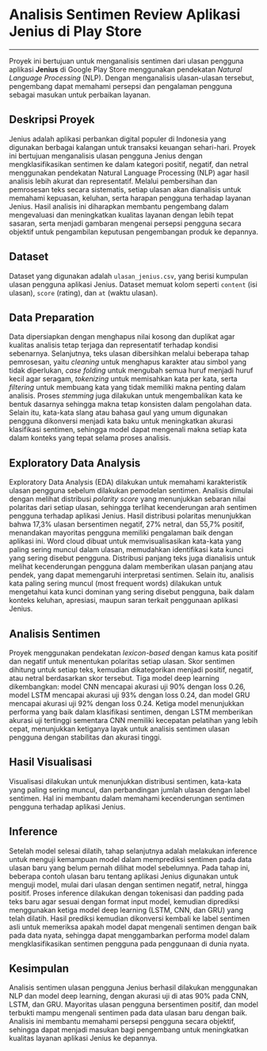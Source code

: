 # Analisis Sentimen Review Aplikasi Jenius di Play Store
---

Proyek ini bertujuan untuk menganalisis sentimen dari ulasan pengguna aplikasi **Jenius** di Google Play Store menggunakan pendekatan *Natural Language Processing* (NLP). Dengan menganalisis ulasan-ulasan tersebut, pengembang dapat memahami persepsi dan pengalaman pengguna sebagai masukan untuk perbaikan layanan.

## Deskripsi Proyek

Jenius adalah aplikasi perbankan digital populer di Indonesia yang digunakan berbagai kalangan untuk transaksi keuangan sehari-hari. Proyek ini bertujuan menganalisis ulasan pengguna Jenius dengan mengklasifikasikan sentimen ke dalam kategori positif, negatif, dan netral menggunakan pendekatan Natural Language Processing (NLP) agar hasil analisis lebih akurat dan representatif. Melalui pembersihan dan pemrosesan teks secara sistematis, setiap ulasan akan dianalisis untuk memahami kepuasan, keluhan, serta harapan pengguna terhadap layanan Jenius. Hasil analisis ini diharapkan membantu pengembang dalam mengevaluasi dan meningkatkan kualitas layanan dengan lebih tepat sasaran, serta menjadi gambaran mengenai persepsi pengguna secara objektif untuk pengambilan keputusan pengembangan produk ke depannya.

## Dataset

Dataset yang digunakan adalah `ulasan_jenius.csv`, yang berisi kumpulan ulasan pengguna aplikasi Jenius. Dataset memuat kolom seperti `content` (isi ulasan), `score` (rating), dan `at` (waktu ulasan).

## Data Preparation

Data dipersiapkan dengan menghapus nilai kosong dan duplikat agar kualitas analisis tetap terjaga dan representatif terhadap kondisi sebenarnya. Selanjutnya, teks ulasan dibersihkan melalui beberapa tahap pemrosesan, yaitu *cleaning* untuk menghapus karakter atau simbol yang tidak diperlukan, *case folding* untuk mengubah semua huruf menjadi huruf kecil agar seragam, *tokenizing* untuk memisahkan kata per kata, serta *filtering* untuk membuang kata yang tidak memiliki makna penting dalam analisis. Proses *stemming* juga dilakukan untuk mengembalikan kata ke bentuk dasarnya sehingga makna tetap konsisten dalam pengolahan data. Selain itu, kata-kata slang atau bahasa gaul yang umum digunakan pengguna dikonversi menjadi kata baku untuk meningkatkan akurasi klasifikasi sentimen, sehingga model dapat mengenali makna setiap kata dalam konteks yang tepat selama proses analisis.

## Exploratory Data Analysis

Exploratory Data Analysis (EDA) dilakukan untuk memahami karakteristik ulasan pengguna sebelum dilakukan pemodelan sentimen. Analisis dimulai dengan melihat distribusi *polarity score* yang menunjukkan sebaran nilai polaritas dari setiap ulasan, sehingga terlihat kecenderungan arah sentimen pengguna terhadap aplikasi Jenius. Hasil distribusi polaritas menunjukkan bahwa 17,3% ulasan bersentimen negatif, 27% netral, dan 55,7% positif, menandakan mayoritas pengguna memiliki pengalaman baik dengan aplikasi ini. Word cloud dibuat untuk memvisualisasikan kata-kata yang paling sering muncul dalam ulasan, memudahkan identifikasi kata kunci yang sering disebut pengguna. Distribusi panjang teks juga dianalisis untuk melihat kecenderungan pengguna dalam memberikan ulasan panjang atau pendek, yang dapat memengaruhi interpretasi sentimen. Selain itu, analisis kata paling sering muncul (most frequent words) dilakukan untuk mengetahui kata kunci dominan yang sering disebut pengguna, baik dalam konteks keluhan, apresiasi, maupun saran terkait penggunaan aplikasi Jenius.


## Analisis Sentimen

Proyek menggunakan pendekatan *lexicon-based* dengan kamus kata positif dan negatif untuk menentukan polaritas setiap ulasan. Skor sentimen dihitung untuk setiap teks, kemudian dikategorikan menjadi positif, negatif, atau netral berdasarkan skor tersebut. Tiga model deep learning dikembangkan: model CNN mencapai akurasi uji 90% dengan loss 0.26, model LSTM mencapai akurasi uji 93% dengan loss 0.24, dan model GRU mencapai akurasi uji 92% dengan loss 0.24. Ketiga model menunjukkan performa yang baik dalam klasifikasi sentimen, dengan LSTM memberikan akurasi uji tertinggi sementara CNN memiliki kecepatan pelatihan yang lebih cepat, menunjukkan ketiganya layak untuk analisis sentimen ulasan pengguna dengan stabilitas dan akurasi tinggi.

## Hasil Visualisasi

Visualisasi dilakukan untuk menunjukkan distribusi sentimen, kata-kata yang paling sering muncul, dan perbandingan jumlah ulasan dengan label sentimen. Hal ini membantu dalam memahami kecenderungan sentimen pengguna terhadap aplikasi Jenius.

## Inference

Setelah model selesai dilatih, tahap selanjutnya adalah melakukan inference untuk menguji kemampuan model dalam memprediksi sentimen pada data ulasan baru yang belum pernah dilihat model sebelumnya. Pada tahap ini, beberapa contoh ulasan baru tentang aplikasi Jenius digunakan untuk menguji model, mulai dari ulasan dengan sentimen negatif, netral, hingga positif. Proses inference dilakukan dengan tokenisasi dan padding pada teks baru agar sesuai dengan format input model, kemudian diprediksi menggunakan ketiga model deep learning (LSTM, CNN, dan GRU) yang telah dilatih. Hasil prediksi kemudian dikonversi kembali ke label sentimen asli untuk memeriksa apakah model dapat mengenali sentimen dengan baik pada data nyata, sehingga dapat menggambarkan performa model dalam mengklasifikasikan sentimen pengguna pada penggunaan di dunia nyata.

## Kesimpulan

Analisis sentimen ulasan pengguna Jenius berhasil dilakukan menggunakan NLP dan model deep learning, dengan akurasi uji di atas 90% pada CNN, LSTM, dan GRU. Mayoritas ulasan pengguna bersentimen positif, dan model terbukti mampu mengenali sentimen pada data ulasan baru dengan baik. Analisis ini membantu memahami persepsi pengguna secara objektif, sehingga dapat menjadi masukan bagi pengembang untuk meningkatkan kualitas layanan aplikasi Jenius ke depannya.

